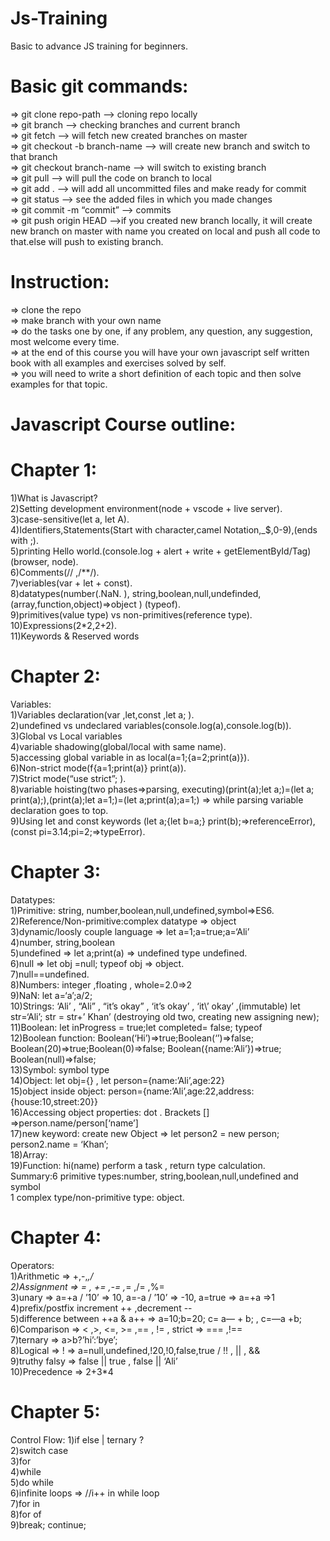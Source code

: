 # Js-Training
Basic to advance JS training for beginners.<br />
# Basic git commands:
=> git clone repo-path  —> cloning repo locally<br />
=> git branch  —> checking branches and current branch<br />
=> git fetch  —> will fetch new created branches on master<br />
=> git checkout -b branch-name  —> will create new branch and switch to that branch<br />
=> git checkout branch-name  —> will switch to existing branch<br />
=> git pull  —> will pull the code on branch to local<br />
=> git add .  —> will add all uncommitted files and make ready for commit<br />
=> git status  —> see the added files in which you made changes<br />
=> git commit -m “commit” —> commits<br />
=> git push origin HEAD  —>if you created new branch locally, it will create new branch on master with name you created on local and push all code to that.else will push to existing branch.<br />
# Instruction:
=> clone the repo<br />
=> make branch with your own name<br />
=> do the tasks one by one, if any problem, any question, any suggestion, most welcome every time.<br />
=> at the end of this course you will have your own javascript self written book with all examples and exercises solved by self.<br />
=> you will need to write a short definition of each topic and then solve examples for that topic.<br />
# Javascript Course outline:
# Chapter 1:
1)What is Javascript?<br />
2)Setting development environment(node + vscode + live server).<br />
3)case-sensitive(let a, let A).<br />
4)Identifiers,Statements(Start with character,camel Notation,_$,0-9),(ends with ;).<br />
5)printing Hello world.(console.log + alert + write + getElementById/Tag) (browser, node).<br />
6)Comments(// ,/**/).<br />
7)veriables(var + let + const).<br />
8)datatypes(number(.NaN. ), string,boolean,null,undefinded, (array,function,object)=>object ) (typeof).<br />
9)primitives(value type) vs non-primitives(reference type).<br />
10)Expressions(2*2,2+2).<br />
11)Keywords & Reserved words<br />
# Chapter 2:
Variables:<br />
1)Variables declaration(var ,let,const ,let a; ).<br />
2)undefined vs undeclared variables(console.log(a),console.log(b)).<br />
3)Global vs Local variables<br />
4)variable shadowing(global/local with same name).<br />
5)accessing global variable in as local(a=1;{a=2;print(a)}).<br />
6)Non-strict mode(f{a=1;print(a)} print(a)).<br />
7)Strict mode(“use strict”; ).<br />
8)variable hoisting(two phases=>parsing, executing)(print(a);let a;)=(let a; print(a);),(print(a);let a=1;)=(let a;print(a);a=1;) => while parsing variable declaration goes to top.<br />
9)Using let and const keywords (let a;{let b=a;} print(b);=>referenceError),(const pi=3.14;pi=2;=>typeError).<br />
# Chapter 3:
Datatypes:<br />
1)Primitive: string, number,boolean,null,undefined,symbol=>ES6.<br />
2)Reference/Non-primitive:complex datatype => object<br />
3)dynamic/loosly couple language => let a=1;a=true;a=‘Ali’<br />
4)number, string,boolean<br />
5)undefined => let a;print(a) => undefined type undefined.<br />
6)null => let obj =null; typeof obj => object.<br />
7)null==undefined.<br />
8)Numbers: integer ,floating , whole=2.0=>2<br />
9)NaN: let a=‘a’;a/2;<br />
10)Strings: ‘Ali’ , “Ali” , “it’s okay” , ‘it’s okay’ , ‘it\’ okay’ ,(immutable) let str=‘Ali’; str = str+’ Khan’ (destroying old two, creating new assigning new);<br />
11)Boolean: let inProgress = true;let completed= false; typeof <br />
12)Boolean function: Boolean(‘Hi’)=>true;Boolean(‘’)=>false;  Boolean(20)=>true;Boolean(0)=>false; Boolean({name:’Ali’})=>true; Boolean(null)=>false;<br />
13)Symbol: symbol type<br />
14)Object: let obj={} , let person={name:’Ali’,age:22}<br />
15)object inside object: person={name:’Ali’,age:22,address:{house:10,street:20}}<br />
16)Accessing object properties: dot . Brackets [] =>person.name/person[‘name’]<br />
17)new keyword: create new Object => let person2 = new person; person2.name = ‘Khan’;<br />
18)Array: <br />
19)Function: hi(name) perform a task , return type calculation. <br />
Summary:6 primitive types:number, string,boolean,null,undefined and symbol<br />
1 complex type/non-primitive type: object.<br />
# Chapter 4:
Operators:<br />
1)Arithmetic => +,-,*,/<br />
2)Assignment => = , += ,-= ,*= ,/= ,%= <br />
3)unary => a=+a / ’10’ => 10, a=-a / ’10’ => -10, a=true => a=+a =>1<br />
4)prefix/postfix increment ++ ,decrement --<br />
5)difference between ++a & a++ => a=10;b=20; c= a— + b; , c=—a +b;<br />
6)Comparison => < ,>, <=, >= ,== , != , strict => === ,!==<br />
7)ternary => a>b?’hi’:’bye’;<br />
8)Logical => ! => a=null,undefined,!20,!0,false,true / !! , || , &&<br />
9)truthy falsy => false || true , false || ‘Ali’<br />
10)Precedence => 2+3*4<br />
# Chapter 5:
Control Flow:
1)if else | ternary ?<br />
2)switch case<br />
3)for<br />
4)while<br />
5)do while<br />
6)infinite loops => //i++ in while loop<br />
7)for in<br />
8)for of<br />
9)break; continue;<br />
